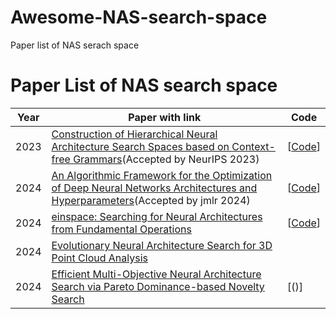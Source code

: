# Awesome-NAS-search-space
Paper list of NAS serach space
# Paper List of NAS search space



| Year | Paper with link                                              | Code                                                         |
| :--: | ------------------------------------------------------------ | ------------------------------------------------------------ |
| 2023 | [Construction of Hierarchical Neural Architecture Search Spaces based on Context-free Grammars](https://arxiv.org/abs/2211.01842)(Accepted by NeurIPS 2023) | [[Code](https://github.com/automl/hierarchical_nas_construction)]            |
| 2024 | [An Algorithmic Framework for the Optimization of Deep Neural Networks Architectures and Hyperparameters](https://arxiv.org/abs/2303.12797)(Accepted by jmlr 2024)  |   [[Code](https://dragon-tutorial.readthedocs.io/en/latest/index.html)]                                                           |
| 2024 | [einspace: Searching for Neural Architectures from Fundamental Operations](https://arxiv.org/abs/2405.20838) |        [[Code](https://github.com/linusericsson/einspace)]                                                      |
| 2024 | [Evolutionary Neural Architecture Search for 3D Point Cloud Analysis](https://arxiv.org/abs/2408.05556) |                                                             |
| 2024 | [Efficient Multi-Objective Neural Architecture Search via Pareto Dominance-based Novelty Search](https://arxiv.org/abs/2407.20656) |        [()]                                                      |
